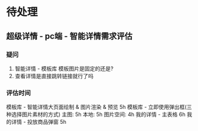 # 待处理

## 超级详情 - pc端 - 智能详情需求评估

### 疑问
1. 智能详情 - 模板库 模板图片是固定的还是?
2. 查看详情是直接跳转链接就行了吗

### 评估时间
模板库 - 智能详情大页面绘制 & 图片渲染 & 预览 5h
模板库 - 立即使用弹出框(三种选择图片素材的方式) 主图: 5h 本地: 5h 图片空间: 4h
我的详情 - 主表格 6h
我的详情 - 投放商品弹窗 5h

